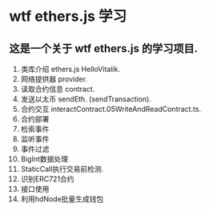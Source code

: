 <!-- @[TOC](ethers.js 学习) -->
# wtf ethers.js 学习

## 这是一个关于 wtf ethers.js 的学习项目.
1. 类库介绍 ethers.js HelloVitalik.
2. 网络提供器 provider.
3. 读取合约信息 contract.
4. 发送以太币 sendEth. (sendTransaction).
5. 合约交互 interactContract.05WriteAndReadContract.ts.
6. 合约部署
7. 检索事件
8. 监听事件
9. 事件过滤
10. BigInt数据处理
11. StaticCall执行交易前检测.
12. 识别ERC721合约
13. 接口使用
14. 利用hdNode批量生成钱包